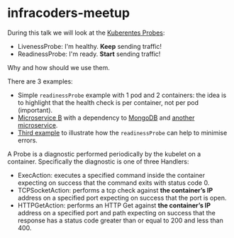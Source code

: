 # infracoders-meetup

During this talk we will look at the [Kuberentes Probes](http://kubernetes.io/docs/user-guide/pod-states/#container-probes):

* LivenessProbe: I'm healthy. **Keep** sending traffic!
* ReadinessProbe: I'm ready. **Start** sending traffic!

Why and how should we use them.

There are 3 examples:

* Simple `readinessProbe` example with 1 pod and 2 containers: the idea is to highlight that the health check is per container, not per pod (important).
* [Microservice B](api-mongo) with a dependency to [MongoDB](mongo) and [another microservice](simple-api).
* [Third example](slow-mongo) to illustrate how the `readinessProbe` can help to minimise errors.



A Probe is a diagnostic performed periodically by the kubelet on a container. Specifically the diagnostic is one of three Handlers:

* ExecAction: executes a specified command inside the container expecting on success that the command exits with status code 0.
* TCPSocketAction: performs a tcp check against **the container’s IP** address on a specified port expecting on success that the port is open.
* HTTPGetAction: performs an HTTP Get against **the container’s IP** address on a specified port and path expecting on success that the response has a status code greater than or equal to 200 and less than 400.
